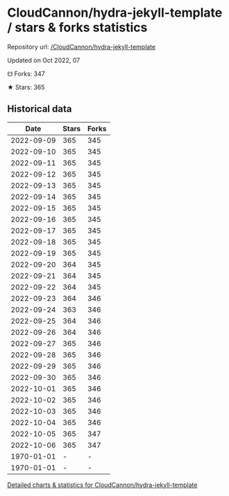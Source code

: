 # CloudCannon/hydra-jekyll-template / stars & forks statistics

Repository url: [/CloudCannon/hydra-jekyll-template](https://github.com/CloudCannon/hydra-jekyll-template)

Updated on Oct 2022, 07

☋ Forks: 347

★ Stars: 365

## Historical data
| Date | Stars | Forks |
|------|-------|-------|
| 2022-09-09 | 365 | 345 | 
| 2022-09-10 | 365 | 345 | 
| 2022-09-11 | 365 | 345 | 
| 2022-09-12 | 365 | 345 | 
| 2022-09-13 | 365 | 345 | 
| 2022-09-14 | 365 | 345 | 
| 2022-09-15 | 365 | 345 | 
| 2022-09-16 | 365 | 345 | 
| 2022-09-17 | 365 | 345 | 
| 2022-09-18 | 365 | 345 | 
| 2022-09-19 | 365 | 345 | 
| 2022-09-20 | 364 | 345 | 
| 2022-09-21 | 364 | 345 | 
| 2022-09-22 | 364 | 345 | 
| 2022-09-23 | 364 | 346 | 
| 2022-09-24 | 363 | 346 | 
| 2022-09-25 | 364 | 346 | 
| 2022-09-26 | 364 | 346 | 
| 2022-09-27 | 365 | 346 | 
| 2022-09-28 | 365 | 346 | 
| 2022-09-29 | 365 | 346 | 
| 2022-09-30 | 365 | 346 | 
| 2022-10-01 | 365 | 346 | 
| 2022-10-02 | 365 | 346 | 
| 2022-10-03 | 365 | 346 | 
| 2022-10-04 | 365 | 346 | 
| 2022-10-05 | 365 | 347 | 
| 2022-10-06 | 365 | 347 | 
| 1970-01-01 | - | - | 
| 1970-01-01 | - | - | 


[Detailed charts & statistics for CloudCannon/hydra-jekyll-template](https://reviewgithub.com/rep/CloudCannon/hydra-jekyll-template)

